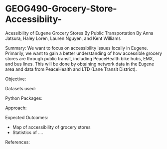 # GEOG490-Grocery-Store-Accessibiity-
Acessibility of Eugene Grocery Stores By Public Transportation
By Anna Jatsura, Haley Loren, Lauren Nguyen, and Kent Williams


Summary: We want to focus on accessibility issues locally in Eugene. Primarily, we want to gain a better understanding of how accessible grocery stores are through public transit, including PeaceHealth bike hubs, EMX, and bus lines. This will be done by obtaining network data in the Eugene area and data from PeaceHealth and LTD (Lane Transit District).

Objective:


Datasets used:


Python Packages:


Approach:


Expected Outcomes:
- Map of accessibility of grocery stores
- Statistics of ....

References:
